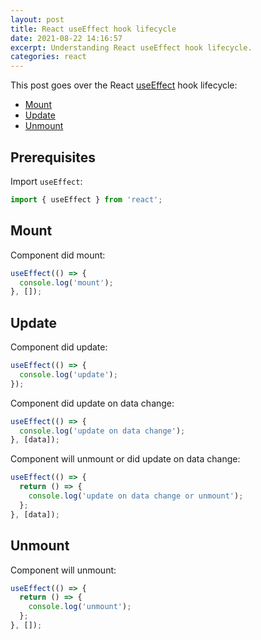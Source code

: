 ```yaml
---
layout: post
title: React useEffect hook lifecycle
date: 2021-08-22 14:16:57
excerpt: Understanding React useEffect hook lifecycle.
categories: react
---
```


This post goes over the React [useEffect](https://reactjs.org/docs/hooks-effect.html) hook lifecycle:

- [Mount](#mount)
- [Update](#update)
- [Unmount](#unmount)

## Prerequisites

Import `useEffect`:

```js
import { useEffect } from 'react';
```

## Mount

Component did mount:

```js
useEffect(() => {
  console.log('mount');
}, []);
```

## Update

Component did update:

```js
useEffect(() => {
  console.log('update');
});
```

Component did update on data change:

```js
useEffect(() => {
  console.log('update on data change');
}, [data]);
```

Component will unmount or did update on data change:

```js
useEffect(() => {
  return () => {
    console.log('update on data change or unmount');
  };
}, [data]);
```

## Unmount

Component will unmount:

```js
useEffect(() => {
  return () => {
    console.log('unmount');
  };
}, []);
```
